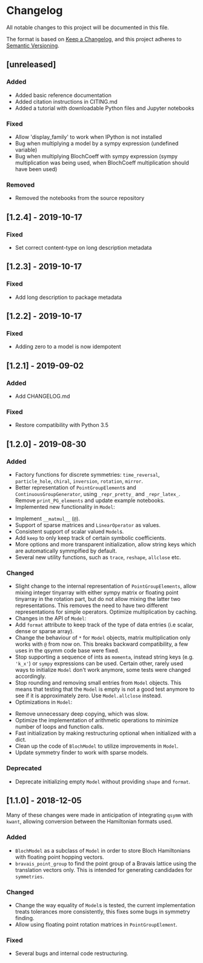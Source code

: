 # Changelog
All notable changes to this project will be documented in this file.

The format is based on [Keep a Changelog](https://keepachangelog.com/en/1.0.0/),
and this project adheres to [Semantic Versioning](https://semver.org/spec/v2.0.0.html).

## [unreleased]
### Added
- Added basic reference documentation
- Added citation instructions in CITING.md
- Added a tutorial with downloadable Python files and Jupyter notebooks

### Fixed
- Allow 'display_family' to work when IPython is not installed
- Bug when multiplying a model by a sympy expression (undefined variable)
- Bug when multiplying BlochCoeff with sympy expression (sympy multiplication was
  being used, when BlochCoeff multiplication should have been used)

### Removed
- Removed the notebooks from the source repository

## [1.2.4] - 2019-10-17
### Fixed
- Set correct content-type on long description metadata

## [1.2.3] - 2019-10-17
### Fixed
- Add long description to package metadata

## [1.2.2] - 2019-10-17
### Fixed
- Adding zero to a model is now idempotent

## [1.2.1] - 2019-09-02
### Added
- Add CHANGELOG.md

### Fixed
+ Restore compatibility with Python 3.5

## [1.2.0] - 2019-08-30
### Added
- Factory functions for discrete symmetries: `time_reversal`, `particle_hole`, `chiral`, `inversion`, `rotation`, `mirror`.
- Better representation of `PointGroupElement`s and `ContinuousGroupGenerator`, using `_repr_pretty_` and `_repr_latex_`. Remove `print_PG_elements` and update example notebooks.
- Implemented new functionality in `Model`:
 + Implement `__matmul__` (`@`).
 + Support of sparse matrices and `LinearOperator` as values.
 + Consistent support of scalar valued `Model`s.
 + Add `keep` to only keep track of certain symbolic coefficients.
 + More options and more transparent initialization, allow string keys which are automatically symmpified by default.
 + Several new utility functions, such as `trace`, `reshape`, `allclose` etc.

### Changed
- Slight change to the internal representation of `PointGroupElements`, allow mixing integer tinyarray with either sympy matrix or floating point tinyarray in the rotation part, but do not allow mixing the latter two representations. This removes the need to have two different representations for simple operators. Optimize multiplication by caching.
- Changes in the API of `Model`:
 - Add `format` attribute to keep track of the type of data entries (i.e scalar, dense or sparse array).
 - Change the behaviour of `*` for `Model` objects, matrix multiplication only works with `@` from now on. This breaks backward compatibility, a few uses in the qsymm code base were fixed.
 - Stop supporting a sequence of ints as `momenta`, instead string keys (e.g. `'k_x'`) or `sympy` expressions can be used. Certain other, rarely used ways to initialize `Model` don't work anymore, some tests were changed accordingly.
 - Stop rounding and removing small entries from `Model` objects. This means that testing that the `Model` is empty is not a good test anymore to see if it is approximately zero. Use `Model.allclose` instead.
- Optimizations in `Model`:
 + Remove unnecessary deep copying, which was slow.
 + Optimize the implementation of arithmetic operations to minimize number of loops and function calls.
 + Fast initialization by making restructuring optional when initialized with a dict.
 + Clean up the code of `BlochModel` to utilize improvements in `Model`.
 + Update symmetry finder to work with sparse models.

### Deprecated
- Deprecate initializing empty `Model` without providing `shape` and `format`.

## [1.1.0] - 2018-12-05
Many of these changes were made in anticipation of integrating `qsymm` with `kwant`,
allowing conversion between the Hamiltonian formats used.

### Added
+ `BlochModel` as a subclass of `Model` in order to store Bloch Hamiltonians
  with floating point hopping vectors.
+ `bravais_point_group` to find the point group of a Bravais lattice using the
  translation vectors only. This is intended for generating candidades for `symmetries`.

### Changed
+ Change the way equality of `Model`s is tested, the current implementation treats
  tolerances more consistently, this fixes some bugs in symmetry finding.
+ Allow using floating point rotation matrices in `PointGroupElement`.

### Fixed
+ Several bugs and internal code restructuring.
